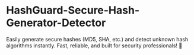 # HashGuard-Secure-Hash-Generator-Detector
Easily generate secure hashes (MD5, SHA, etc.) and detect unknown hash algorithms instantly. Fast, reliable, and built for security professionals! 🚀
